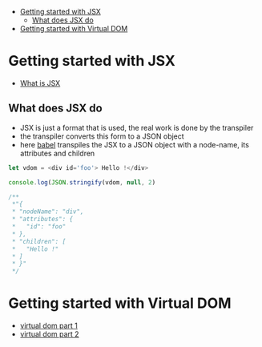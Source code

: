 - [Getting started with JSX](#orgeb0d807)
  - [What does JSX do](#orgf29090e)
- [Getting started with Virtual DOM](#org0172a47)


<a id="orgeb0d807"></a>

# Getting started with JSX

-   [What is JSX](https://jasonformat.com/wtf-is-jsx/)


<a id="orgf29090e"></a>

## What does JSX do

-   JSX is just a format that is used, the real work is done by the transpiler
-   the transpiler converts this form to a JSON object
-   here [babel](https://babeljs.io) transpiles the JSX to a JSON object with a node-name, its attributes and children

```js
let vdom = <div id='foo'> Hello !</div>

console.log(JSON.stringify(vdom, null, 2)

/**
 *"{
 * "nodeName": "div",
 * "attributes": {
 *   "id": "foo"
 * },
 * "children": [
 *   "Hello !"
 * ]
 * }"
 */
```


<a id="org0172a47"></a>

# Getting started with Virtual DOM

-   [virtual dom part 1](https://medium.com/@deathmood/how-to-write-your-own-virtual-dom-ee74acc13060)
-   [virtual dom part 2](https://medium.com/@deathmood/write-your-virtual-dom-2-props-events-a957608f5c76)
